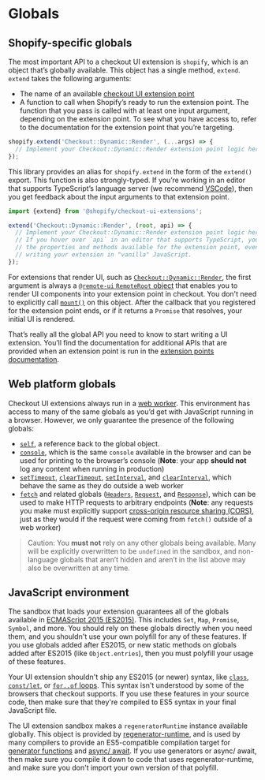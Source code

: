 # Globals

## Shopify-specific globals

The most important API to a checkout UI extension is `shopify`, which is an object that’s globally available. This object has a single method, `extend`. `extend` takes the following arguments:

- The name of an available [checkout UI extension point](./extension-points.md)
- A function to call when Shopify’s ready to run the extension point. The function that you pass is called with at least one input argument, depending on the extension point. To see what you have access to, refer to the documentation for the extension point that you’re targeting.

```ts
shopify.extend('Checkout::Dynamic::Render', (...args) => {
  // Implement your Checkout::Dynamic::Render extension point logic here
});
```

This library provides an alias for `shopify.extend` in the form of the `extend()` export. This function is also strongly-typed. If you’re working in an editor that supports TypeScript’s language server (we recommend [VSCode](https://code.visualstudio.com)), then you get feedback about the input arguments to that extension point.

```ts
import {extend} from '@shopify/checkout-ui-extensions';

extend('Checkout::Dynamic::Render', (root, api) => {
  // Implement your Checkout::Dynamic::Render extension point logic here
  // If you hover over `api` in an editor that supports TypeScript, you’ll see
  // the properties and methods available for the extension point, even if you're
  // writing your extension in "vanilla" JavaScript.
});
```

For extensions that render UI, such as [`Checkout::Dynamic::Render`](./extension-points.md), the first argument is always a [`@remote-ui` `RemoteRoot` object](https://github.com/Shopify/remote-ui/tree/main/packages/core#remoteroot) that enables you to render UI components into your extension point in checkout. You don't need to explicitly call [`mount()`](https://github.com/Shopify/remote-ui/tree/main/packages/core#remoterootmount) on this object. After the callback that you registered for the extension point ends, or if it returns a `Promise` that resolves, your initial UI is rendered.

That’s really all the global API you need to know to start writing a UI extension. You’ll find the documentation for additional APIs that are provided when an extension point is run in the [extension points documentation](./extension-points.md).

## Web platform globals

Checkout UI extensions always run in a [web worker](https://developer.mozilla.org/en-US/docs/Web/API/Web_Workers_API). This environment has access to many of the same globals as you’d get with JavaScript running in a browser. However, we only guarantee the presence of the following globals:

- [`self`](https://developer.mozilla.org/en-US/docs/Web/API/WorkerGlobalScope/self), a reference back to the global object.
- [`console`](https://developer.mozilla.org/en-US/docs/Web/API/WorkerGlobalScope/console), which is the same `console` available in the browser and can be used for printing to the browser’s console (**Note**: your app **should not** log any content when running in production)
- [`setTimeout`](https://developer.mozilla.org/en-US/docs/Web/API/WindowOrWorkerGlobalScope/setTimeout), [`clearTimeout`](https://developer.mozilla.org/en-US/docs/Web/API/WindowOrWorkerGlobalScope/clearTimeout), [`setInterval`](https://developer.mozilla.org/en-US/docs/Web/API/WindowOrWorkerGlobalScope/setInterval), and [`clearInterval`](https://developer.mozilla.org/en-US/docs/Web/API/WindowOrWorkerGlobalScope/clearInterval), which behave the same as they do outside a web worker
- [`fetch`](https://developer.mozilla.org/en-US/docs/Web/API/WindowOrWorkerGlobalScope/fetch) and related globals ([`Headers`](https://developer.mozilla.org/en-US/docs/Web/API/Headers), [`Request`](https://developer.mozilla.org/en-US/docs/Web/API/Request), and [`Response`](https://developer.mozilla.org/en-US/docs/Web/API/Response)), which can be used to make HTTP requests to arbitrary endpoints (**Note**: any requests you make must explicitly support [cross-origin resource sharing (CORS)](https://developer.mozilla.org/en-US/docs/Glossary/CORS), just as they would if the request were coming from `fetch()` outside of a web worker)

> Caution:
> You **must not** rely on any other globals being available. Many will be explicitly overwritten to be `undefined` in the sandbox, and non-language globals that aren’t hidden and aren’t in the list above may also be overwritten at any time.

## JavaScript environment

The sandbox that loads your extension guarantees all of the globals available in [ECMAScript 2015 (ES2015)](http://www.ecma-international.org/ecma-262/6.0/). This includes `Set`, `Map`, `Promise`, `Symbol`, and more. You should rely on these globals directly when you need them, and you shouldn't use your own polyfill for any of these features. If you use globals added after ES2015, or new static methods on globals added after ES2015 (like `Object.entries`), then you must polyfill your usage of these features.

Your UI extension shouldn't ship any ES2015 (or newer) syntax, like [`class`](https://developer.mozilla.org/en-US/docs/Web/JavaScript/Reference/Statements/class), [`const/let`](https://developer.mozilla.org/en-US/docs/Web/JavaScript/Reference/Statements/const), or [`for..of` loops](https://developer.mozilla.org/en-US/docs/Web/JavaScript/Reference/Statements/for...of). This syntax isn't understood by some of the browsers that checkout supports. If you use these features in your source code, then make sure that they're compiled to ES5 syntax in your final JavaScript file.

The UI extension sandbox makes a `regeneratorRuntime` instance available globally. This object is provided by [regenerator-runtime](https://github.com/facebook/regenerator/tree/main/packages/runtime), and is used by many compilers to provide an ES5-compatible compilation target for [generator functions](https://developer.mozilla.org/en-US/docs/Web/JavaScript/Reference/Statements/function*) and [async/ await](https://developer.mozilla.org/en-US/docs/Learn/JavaScript/Asynchronous/Async_await). If you use generators or async/ await, then make sure you compile it down to code that uses regenerator-runtime, and make sure you don't import your own version of that polyfill.

